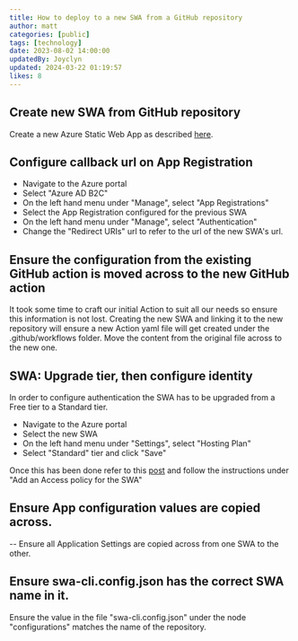 ```yaml
---
title: How to deploy to a new SWA from a GitHub repository
author: matt
categories: [public]
tags: [technology]
date: 2023-08-02 14:00:00 
updatedBy: Joyclyn
updated: 2024-03-22 01:19:57 
likes: 8
---
```

## Create new SWA from GitHub repository

Create a new Azure Static Web App as described [here](https://learn.microsoft.com/en-us/azure/static-web-apps/publish-jekyll).

## Configure callback url on App Registration

- Navigate to the Azure portal
- Select "Azure AD B2C"
- On the left hand menu under "Manage", select "App Registrations"
- Select the App Registration configured for the previous SWA
- On the left hand menu under "Manage", select "Authentication"
- Change the "Redirect URIs" url to refer to the url of the new SWA's url.

## Ensure the configuration from the existing GitHub action is moved across to the new GitHub action

It took some time to craft our initial Action to suit all our needs so ensure this information is not lost. Creating the new SWA and linking it to the new repository will ensure a new Action yaml file will get created under the .github/workflows folder. Move the content from the original file across to the new one.

## SWA: Upgrade tier, then configure identity

In order to configure authentication the SWA has to be upgraded from a Free tier to a Standard tier.

- Navigate to the Azure portal
- Select the new SWA
- On the left hand menu under "Settings", select "Hosting Plan"
- Select "Standard" tier and click "Save"

Once this has been done refer to this [post](/technology/configure-azure-keyvault/) and follow the instructions under "Add an Access policy for the SWA"

## Ensure App configuration values are copied across.

-- Ensure all Application Settings are copied across from one SWA to the other. 

## Ensure swa-cli.config.json has the correct SWA name in it.

Ensure the value in the file "swa-cli.config.json" under the node "configurations" matches the name of the repository.